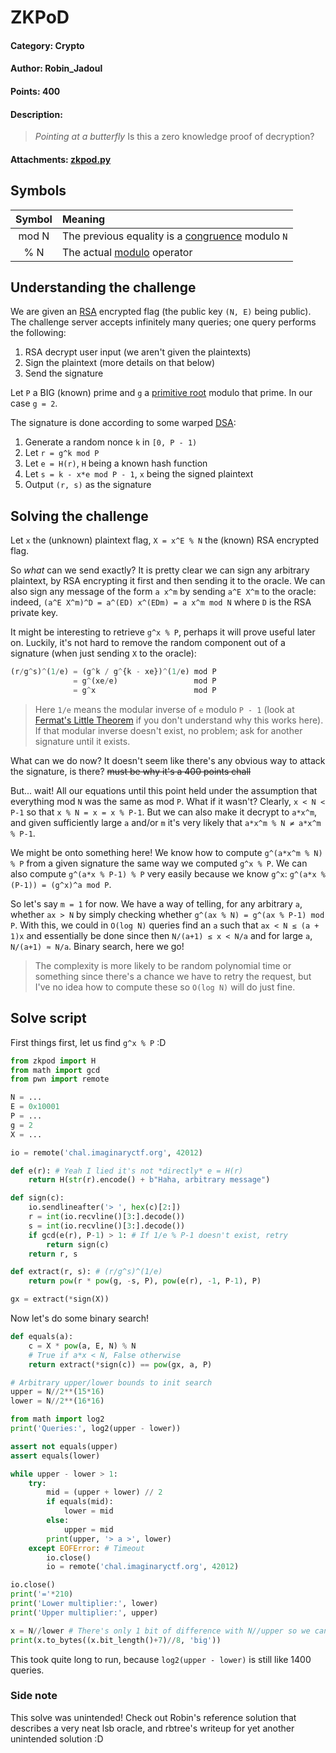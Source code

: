 # ZKPoD
#### **Category:** Crypto
#### **Author:** Robin_Jadoul
#### **Points:** 400
#### **Description:**
> *Pointing at a butterfly* Is this a zero knowledge proof of decryption?
#### **Attachments:** [zkpod.py](./zkpod.py)

## Symbols
| Symbol | Meaning |
| :----: | :------ |
| mod N  | The previous equality is a [congruence](https://en.wikipedia.org/wiki/Modular_arithmetic#Congruence) modulo `N` |
| % N    | The actual [modulo](https://en.wikipedia.org/wiki/Modulo_operation) operator |

## Understanding the challenge

We are given an [RSA](https://en.wikipedia.org/wiki/RSA_(cryptosystem)) encrypted flag (the public key `(N, E)` being public).
The challenge server accepts infinitely many queries; one query performs the following:
 1. RSA decrypt user input (we aren't given the plaintexts)
 2. Sign the plaintext (more details on that below)
 3. Send the signature

Let `P` a BIG (known) prime and `g` a [primitive root](https://en.wikipedia.org/wiki/Primitive_root_modulo_n) modulo that prime. In our case `g = 2`.

The signature is done according to some warped [DSA](https://en.wikipedia.org/wiki/Digital_Signature_Algorithm):
 1. Generate a random nonce `k` in `[0, P - 1)`
 2. Let `r = g^k mod P`
 3. Let `e = H(r)`, `H` being a known hash function
 4. Let `s = k - x*e mod P - 1`, `x` being the signed plaintext
 5. Output `(r, s)` as the signature

## Solving the challenge

Let `x` the (unknown) plaintext flag, `X = x^E % N` the (known) RSA encrypted flag.

So *what* can we send exactly?
It is pretty clear we can sign any arbitrary plaintext, by RSA encrypting it first and then sending it to the oracle.
We can also sign any message of the form `a x^m` by sending `a^E X^m` to the oracle: indeed, `(a^E X^m)^D = a^(ED) x^(EDm) = a x^m mod N` where `D` is the RSA private key.

It might be interesting to retrieve `g^x % P`, perhaps it will prove useful later on. Luckily, it's not hard to remove the random component out of a signature (when just sending `X` to the oracle):
```py
(r/g^s)^(1/e) = (g^k / g^{k - xe})^(1/e) mod P
              = g^(xe/e)                 mod P
              = g^x                      mod P
```

> Here `1/e` means the modular inverse of `e` modulo `P - 1` (look at [Fermat's Little Theorem](https://en.wikipedia.org/wiki/Fermat%27s_little_theorem) if you don't understand why this works here). If that modular inverse doesn't exist, no problem; ask for another signature until it exists.

What can we do now? It doesn't seem like there's any obvious way to attack the signature, is there? ~~must be why it's a 400 points chall~~

But... wait! All our equations until this point held under the assumption that everything mod `N` was the same as mod `P`. What if it wasn't?
Clearly, `x < N < P-1` so that `x % N = x = x % P-1`.
But we can also make it decrypt to `a*x^m`, and given sufficiently large `a` and/or `m` it's very likely that `a*x^m % N ≠ a*x^m % P-1`.

We might be onto something here! We know how to compute `g^(a*x^m % N) % P` from a given signature the same way we computed `g^x % P`. We can also compute `g^(a*x % P-1) % P` very easily because we know `g^x`: `g^(a*x % (P-1)) = (g^x)^a mod P`.

So let's say `m = 1` for now. We have a way of telling, for any arbitrary `a`, whether `ax > N` by simply checking whether `g^(ax % N) = g^(ax % P-1) mod P`. With this, we could in `O(log N)` queries find an `a` such that `ax < N ≤ (a + 1)x` and essentially be done since then `N/(a+1) ≤ x < N/a` and for large `a`, `N/(a+1) ≈ N/a`. Binary search, here we go!

> The complexity is more likely to be random polynomial time or something since there's a chance we have to retry the request, but I've no idea how to compute these so `O(log N)` will do just fine.

## Solve script

First things first, let us find `g^x % P` :D
```py
from zkpod import H
from math import gcd
from pwn import remote

N = ...
E = 0x10001
P = ...
g = 2
X = ...

io = remote('chal.imaginaryctf.org', 42012)

def e(r): # Yeah I lied it's not *directly* e = H(r)
    return H(str(r).encode() + b"Haha, arbitrary message")

def sign(c):
    io.sendlineafter('> ', hex(c)[2:])
    r = int(io.recvline()[3:].decode())
    s = int(io.recvline()[3:].decode())
    if gcd(e(r), P-1) > 1: # If 1/e % P-1 doesn't exist, retry
        return sign(c)
    return r, s

def extract(r, s): # (r/g^s)^(1/e)
    return pow(r * pow(g, -s, P), pow(e(r), -1, P-1), P)

gx = extract(*sign(X))
```

Now let's do some binary search!
```py
def equals(a):
    c = X * pow(a, E, N) % N
    # True if a*x < N, False otherwise    
    return extract(*sign(c)) == pow(gx, a, P)

# Arbitrary upper/lower bounds to init search
upper = N//2**(15*16)
lower = N//2**(16*16)

from math import log2
print('Queries:', log2(upper - lower))

assert not equals(upper)
assert equals(lower)

while upper - lower > 1:
    try:
        mid = (upper + lower) // 2
        if equals(mid):
            lower = mid
        else:
            upper = mid
        print(upper, '> a >', lower)
    except EOFError: # Timeout
        io.close()
        io = remote('chal.imaginaryctf.org', 42012)

io.close()
print('='*210)
print('Lower multiplier:', lower)
print('Upper multiplier:', upper)

x = N//lower # There's only 1 bit of difference with N//upper so we can just test that
print(x.to_bytes((x.bit_length()+7)//8, 'big'))
```
This took quite long to run, because `log2(upper - lower)` is still like 1400 queries.

### Side note

This solve was unintended! Check out Robin's reference solution that describes a very neat lsb oracle, and rbtree's writeup for yet another unintended solution :D